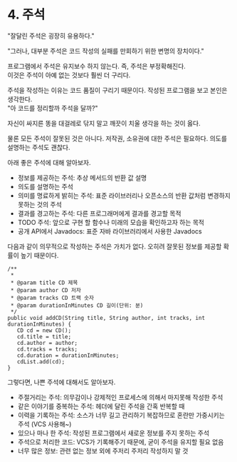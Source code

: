 # 4. 주석

"잘달린 주석은 굉장히 유용하다." 

"그러나, 대부분 주석은 코드 작성의 실패를 만회하기 위한 변명의 장치이다."

프로그램에서 주석은 유지보수 하지 않는다. 즉, 주석은 부정확해진다.   
이것은 주석이 아예 없는 것보다 훨씬 더 구리다.

주석을 작성하는 이유는 코드 품질이 구리기 때문이다. 작성된 프로그램을 보고 본인은 생각한다.  
"아 코드를 정리할까 주석을 달까?"

자신이 싸지른 똥을 대걸레로 닦지 말고 깨끗이 치울 생각을 하는 것이 옳다.

물론 모든 주석이 잘못된 것은 아니다. 저작권, 소유권에 대한 주석은 필요하다. 의도를 설명하는 주석도 괜찮다.

아래 좋은 주석에 대해 알아보자.

* 정보를 제공하는 주석: 추상 메서드의 반환 값 설명
* 의도를 설명하는 주석
* 의미를 명료하게 밝히는 주석: 표준 라이브러리나 오픈소스의 반환 값처럼 변경하지 못하는 것의 주석
* 결과를 경고하는 주석: 다른 프로그래머에게 결과를 경고할 목적
* TODO 주석: 앞으로 구현 할 함수나 미래의 모습을 확인하고자 하는 목적
* 공개 API에서 Javadocs: 표준 자바 라이브러리에서 사용한 Javadocs

다음과 같이 의무적으로 작성하는 주석은 가치가 없다. 오히려 잘못된 정보를 제공할 확률이 높기 때문이다.

```text
/**
 *
 * @param title CD 제목
 * @param author CD 저자
 * @param tracks CD 트랙 숫자
 * @param durationInMinutes CD 길이(단위: 분)
 */
public void addCD(String title, String author, int tracks, int durationInMinutes) {
   CD cd = new CD();
   cd.title = title;
   cd.author = author;
   cd.tracks = tracks;
   cd.duration = durationInMinutes;
   cdList.add(cd);
}
```

그렇다면, 나쁜 주석에 대해서도 알아보자.

* 주절거리는 주석: 의무감이나 강제적인 프로세스에 의해서 마지못해 작성한 주석
* 같은 이야기를 중복하는 주석: 헤더에 달린 주석을 간혹 반복할 때
* 이력을 기록하는 주석: 소스가 너무 길고 관리하기 복잡하므로 혼란만 가중시키는 주석 \(VCS 사용해~\)
* 있으나 마나 한 주석: 작성된 프로그램에서 새로운 정보를 주지 못하는 주석
* 주석으로 처리한 코드: VCS가 기록해주기 때문에, 굳이 주석을 유지할 필요 없음
* 너무 많은 정보: 관련 없는 정보 외에 주저리 주저리 작성하지 말 것



